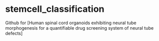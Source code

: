 # stemcell_classification
Github for [Human spinal cord organoids exhibiting neural tube morphogenesis for a quantifiable drug screening system of neural tube defects]
